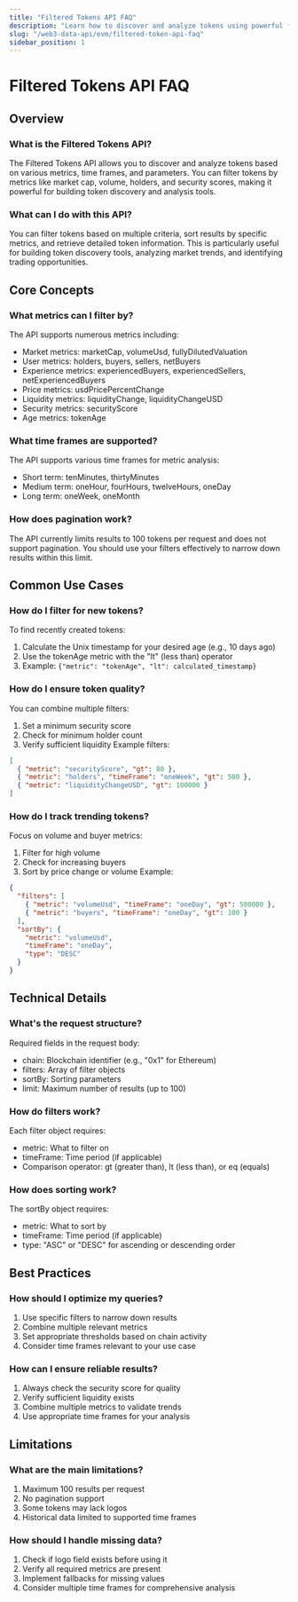 ```yaml
---
title: "Filtered Tokens API FAQ"
description: "Learn how to discover and analyze tokens using powerful filtering capabilities. Filter by metrics like market cap, volume, holders, and more across different time frames to identify market opportunities."
slug: "/web3-data-api/evm/filtered-token-api-faq"
sidebar_position: 1
---
```


# Filtered Tokens API FAQ

## Overview

### What is the Filtered Tokens API?

The Filtered Tokens API allows you to discover and analyze tokens based on various metrics, time frames, and parameters. You can filter tokens by metrics like market cap, volume, holders, and security scores, making it powerful for building token discovery and analysis tools.

### What can I do with this API?

You can filter tokens based on multiple criteria, sort results by specific metrics, and retrieve detailed token information. This is particularly useful for building token discovery tools, analyzing market trends, and identifying trading opportunities.

## Core Concepts

### What metrics can I filter by?

The API supports numerous metrics including:

- Market metrics: marketCap, volumeUsd, fullyDilutedValuation
- User metrics: holders, buyers, sellers, netBuyers
- Experience metrics: experiencedBuyers, experiencedSellers, netExperiencedBuyers
- Price metrics: usdPricePercentChange
- Liquidity metrics: liquidityChange, liquidityChangeUSD
- Security metrics: securityScore
- Age metrics: tokenAge

### What time frames are supported?

The API supports various time frames for metric analysis:

- Short term: tenMinutes, thirtyMinutes
- Medium term: oneHour, fourHours, twelveHours, oneDay
- Long term: oneWeek, oneMonth

### How does pagination work?

The API currently limits results to 100 tokens per request and does not support pagination. You should use your filters effectively to narrow down results within this limit.

## Common Use Cases

### How do I filter for new tokens?

To find recently created tokens:

1. Calculate the Unix timestamp for your desired age (e.g., 10 days ago)
2. Use the tokenAge metric with the "lt" (less than) operator
3. Example: `{"metric": "tokenAge", "lt": calculated_timestamp}`

### How do I ensure token quality?

You can combine multiple filters:

1. Set a minimum security score
2. Check for minimum holder count
3. Verify sufficient liquidity
   Example filters:

```json
[
  { "metric": "securityScore", "gt": 80 },
  { "metric": "holders", "timeFrame": "oneWeek", "gt": 500 },
  { "metric": "liquidityChangeUSD", "gt": 100000 }
]
```

### How do I track trending tokens?

Focus on volume and buyer metrics:

1. Filter for high volume
2. Check for increasing buyers
3. Sort by price change or volume
   Example:

```json
{
  "filters": [
    { "metric": "volumeUsd", "timeFrame": "oneDay", "gt": 500000 },
    { "metric": "buyers", "timeFrame": "oneDay", "gt": 100 }
  ],
  "sortBy": {
    "metric": "volumeUsd",
    "timeFrame": "oneDay",
    "type": "DESC"
  }
}
```

## Technical Details

### What's the request structure?

Required fields in the request body:

- chain: Blockchain identifier (e.g., "0x1" for Ethereum)
- filters: Array of filter objects
- sortBy: Sorting parameters
- limit: Maximum number of results (up to 100)

### How do filters work?

Each filter object requires:

- metric: What to filter on
- timeFrame: Time period (if applicable)
- Comparison operator: gt (greater than), lt (less than), or eq (equals)

### How does sorting work?

The sortBy object requires:

- metric: What to sort by
- timeFrame: Time period (if applicable)
- type: "ASC" or "DESC" for ascending or descending order

## Best Practices

### How should I optimize my queries?

1. Use specific filters to narrow down results
2. Combine multiple relevant metrics
3. Set appropriate thresholds based on chain activity
4. Consider time frames relevant to your use case

### How can I ensure reliable results?

1. Always check the security score for quality
2. Verify sufficient liquidity exists
3. Combine multiple metrics to validate trends
4. Use appropriate time frames for your analysis

## Limitations

### What are the main limitations?

1. Maximum 100 results per request
2. No pagination support
3. Some tokens may lack logos
4. Historical data limited to supported time frames

### How should I handle missing data?

1. Check if logo field exists before using it
2. Verify all required metrics are present
3. Implement fallbacks for missing values
4. Consider multiple time frames for comprehensive analysis
